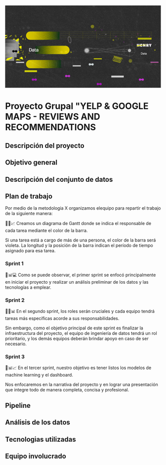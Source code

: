 ![1718218042027](image/README/1718218042027.png)

# Proyecto Grupal "YELP & GOOGLE MAPS - REVIEWS AND RECOMMENDATIONS

## **Descripción del proyecto**

## Objetivo general

## Descripción del conjunto de datos

## Plan de trabajo

Por medio de la metodologia X organizamos elequipo para repartir el trabajo de la siguiente manera:

📅🎨📈 Creamos un diagrama de Gantt donde se indica el responsable de cada tarea mediante el color de la barra.

Si una tarea está a cargo de más de una persona, el color de la barra será violeta. La longitud y la posición de la barra indican el período de tiempo asignado para esa tarea.

### Sprint 1

🚀📊💻 Como se puede observar, el primer sprint se enfocó principalmente en iniciar el proyecto y realizar un análisis preliminar de los datos y las tecnologías a emplear.

### Sprint 2

🚀🔧📊 En el segundo sprint, los roles serán cruciales y cada equipo tendrá tareas más específicas acorde a sus responsabilidades.

Sin embargo, como el objetivo principal de este sprint es finalizar la infraestructura del proyecto, el equipo de ingeniería de datos tendrá un rol prioritario, y los demás equipos deberán brindar apoyo en caso de ser necesario.

### Sprint 3

🌟📊📈 En el tercer sprint, nuestro objetivo es tener listos los modelos de machine learning y el dashboard.

Nos enfocaremos en la narrativa del proyecto y en lograr una presentación que integre todo de manera completa, concisa y profesional.

## **Pipeline**

## Análisis de los datos

## Tecnologias utilizadas



## Equipo involucrado
